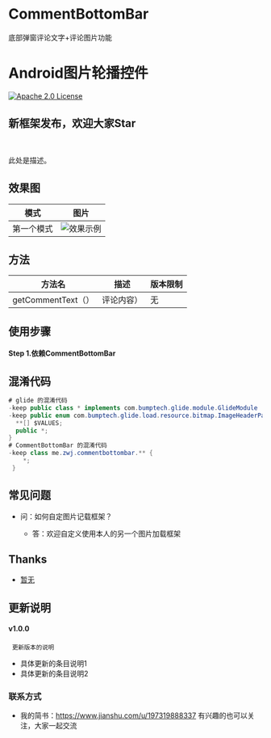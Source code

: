 # CommentBottomBar
底部弹窗评论文字+评论图片功能

# Android图片轮播控件
[![Apache 2.0 License](https://img.shields.io/badge/license-Apache%202.0-blue.svg?style=flat)](http://www.apache.org/licenses/LICENSE-2.0.html)


## 新框架发布，欢迎大家Star

<br>

此处是描述。

## 效果图

|模式|图片
|---|---|
|第一个模式|![效果示例](https://ss3.bdstatic.com/70cFv8Sh_Q1YnxGkpoWK1HF6hhy/it/u=3677209778,3519789803&fm=27&gp=0.jpg)|


## 方法
|方法名|描述|版本限制
|---|---|---|
|getCommentText（）| 评论内容）|无

## 使用步骤

#### Step 1.依赖CommentBottomBar


## 混淆代码
```java
# glide 的混淆代码
-keep public class * implements com.bumptech.glide.module.GlideModule
-keep public enum com.bumptech.glide.load.resource.bitmap.ImageHeaderParser$** {
  **[] $VALUES;
  public *;
}
# CommentBottomBar 的混淆代码
-keep class me.zwj.commentbottombar.** {
    *;
 }

```


## 常见问题

* 问：如何自定图片记载框架？

    * 答：欢迎自定义使用本人的另一个图片加载框架


## Thanks

- [暂无](https://www.baidu.com)

## 更新说明

#### v1.0.0
     更新版本的说明

 * 具体更新的条目说明1
 * 具体更新的条目说明2

### 联系方式
* 我的简书：https://www.jianshu.com/u/197319888337 有兴趣的也可以关注，大家一起交流
